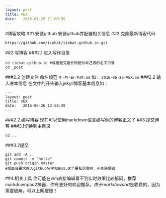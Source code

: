 ```yaml
---
layout: post
title: VEX
date:   2016-07-25 11:00:39
---
```

#博客攻略
##1.安装github
安装github并配置相关信息
##2.克隆最新博客代码
```
https://github.com/iiebat/iiebat.github.io.git
```
##2.写博客
###2.1 进入写作目录
```
cd iiebat.github.io #或者是克隆代码是你自己取的名字目录
cd _post
```
###2.2 创建文件
命名规范 `年-月-日-名称.md` 如： `2016-06-26-VEX.md`
###2.2 输入进本信息
在文件的开头输入jekyll博客基本信息如：
```
---
layout: post
title: VEX
date:   2016-06-26 13:50:39
---
```
###2.2 编写博客
现在可以使用markdown语言编写你的博客正文了
##3.提交博客
###3.1切换到主目录
```
cd ..
```
###3.2提交
```
git add -A .
git commit -m "hello"
git push origin master
#后面会要求输入github名字和密码,这个要私信我啦，不能随便给
```
##4.相关工具
你可能在vim直接编辑看不到实时效果比较郁闷，推荐markdownpad2神器，你有更好的欢迎推荐。*由于markdowpad*是收费的，因为需要破解，可以上网搜搜！
